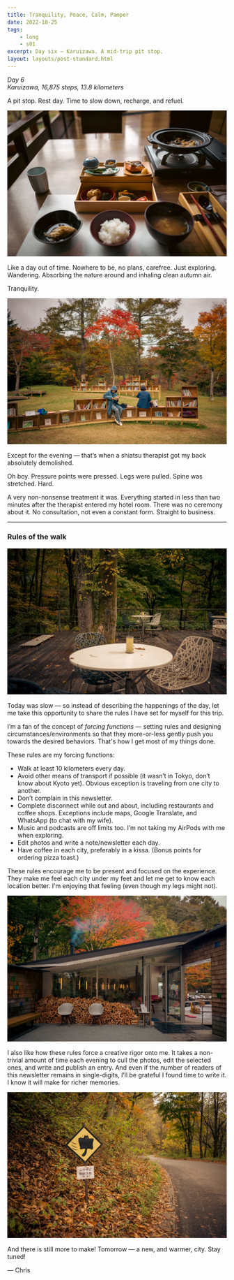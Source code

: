 ```yaml
---
title: Tranquility, Peace, Calm, Pamper
date: 2022-10-25
tags: 
    - long
    - s01
excerpt: Day six — Karuizawa. A mid-trip pit stop.
layout: layouts/post-standard.html
---
```

*Day 6*  
*Karuizawa, 16,875 steps, 13.8 kilometers*

A pit stop. Rest day. Time to slow down, recharge, and refuel.

![Japanese Breakfast](/assets/images/tpcp1.jpeg)

Like a day out of time. Nowhere to be, no plans, carefree. Just exploring. Wandering. Absorbing the nature around and inhaling clean autumn air.

Tranquility.

![Autumn in Karuizawa](/assets/images/tpcp2.jpeg)

Except for the evening — that’s when a shiatsu therapist got my back absolutely demolished.

Oh boy. Pressure points were pressed. Legs were pulled. Spine was stretched. Hard.

A very non-nonsense treatment it was. Everything started in less than two minutes after the therapist entered my hotel room. There was no ceremony about it. No consultation, not even a constant form. Straight to business.

---

### Rules of the walk

![Autumn in Karuizawa](/assets/images/tpcp3.jpeg)

Today was slow — so instead of describing the happenings of the day, let me take this opportunity to share the rules I have set for myself for this trip.

I’m a fan of the concept of *forcing functions* — setting rules and designing circumstances/environments so that they more-or-less gently push you towards the desired behaviors. That's how I get most of my things done.

These rules are my forcing functions:

- Walk at least 10 kilometers every day.
- Avoid other means of transport if possible (it wasn’t in Tokyo, don’t know about Kyoto yet). Obvious exception is traveling from one city to another.
- Don’t complain in this newsletter.
- Complete disconnect while out and about, including restaurants and coffee shops. Exceptions include maps, Google Translate, and WhatsApp (to chat with my wife).
- Music and podcasts are off limits too. I’m not taking my AirPods with me when exploring.
- Edit photos and write a note/newsletter each day.
- Have coffee in each city, preferably in a kissa. (Bonus points for ordering pizza toast.)

These rules encourage me to be present and focused on the experience. They make me feel each city under my feet and let me get to know each location better. I'm enjoying that feeling (even though my legs might not).

![Autumn in Karuizawa](/assets/images/tpcp4.jpeg)

I also like how these rules force a creative rigor onto me. It takes a non-trivial amount of time each evening to cull the photos, edit the selected ones, and write and publish an entry. And even if the number of readers of this newsletter remains in single-digits, I’ll be grateful I found time to write it. I know it will make for richer memories.

![Giant flying squirrel crossing – beware (especially at night)](/assets/images/tpcp5.jpeg)

And there is still more to make! Tomorrow — a new, and warmer, city. Stay tuned!

— Chris